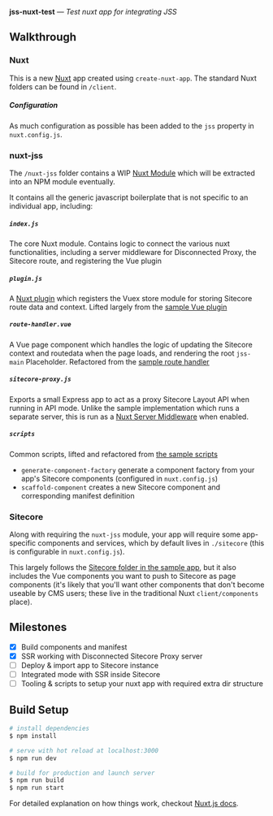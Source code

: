 **jss-nuxt-test** _— Test nuxt app for integrating JSS_

## Walkthrough

### Nuxt
This is a new [Nuxt](https://nuxtjs.org/) app created using `create-nuxt-app`. The standard Nuxt folders can be found in `/client`.

##### Configuration

As much configuration as possible has been added to the `jss` property in `nuxt.config.js`.

### nuxt-jss
The `/nuxt-jss` folder contains a WIP [Nuxt Module](https://nuxtjs.org/guide/modules/) which will be extracted into an NPM module eventually.

It contains all the generic javascript boilerplate that is not specific to an individual app, including:

##### `index.js`

The core Nuxt module. Contains logic to connect the various nuxt functionalities, including a server middleware for Disconnected Proxy, the Sitecore route, and registering the Vue plugin

##### `plugin.js`

A [Nuxt plugin](https://nuxtjs.org/guide/plugins/) which registers the Vuex store module for storing Sitecore route data and context. Lifted largely from the [sample Vue plugin](https://github.com/Sitecore/jss/blob/master/samples/vue/src/lib/SitecoreJssStorePlugin.js)

##### `route-handler.vue`

A Vue page component which handles the logic of updating the Sitecore context and routedata when the page loads, and rendering the root `jss-main` Placeholder. Refactored from the [sample route handler](https://github.com/Sitecore/jss/blob/master/samples/vue/src/RouteHandler.vue)

##### `sitecore-proxy.js`

Exports a small Express app to act as a proxy Sitecore Layout API when running in API mode. Unlike the sample implementation which runs a separate server, this is run as a [Nuxt Server Middleware](https://nuxtjs.org/api/configuration-servermiddleware/) when enabled.

##### `scripts`

Common scripts, lifted and refactored from [the sample scripts](https://github.com/Sitecore/jss/tree/master/samples/vue/scripts)
- `generate-component-factory` generate a component factory from your app's Sitecore components (configured in `nuxt.config.js`)
- `scaffold-component` creates a new Sitecore component and corresponding manifest definition

### Sitecore

Along with requiring the `nuxt-jss` module, your app will require some app-specific components and services, which by default lives in `./sitecore` (this is configurable in `nuxt.config.js`).

This largely follows the [Sitecore folder in the sample app](https://github.com/Sitecore/jss/tree/master/samples/vue/sitecore), but it also includes the Vue components you want to push to Sitecore as page components (it's likely that you'll want other components that don't become useable by CMS users; these live in the traditional Nuxt `client/components` place).

## Milestones

- [x] Build components and manifest
- [x] SSR working with Disconnected Sitecore Proxy server
- [ ] Deploy & import app to Sitecore instance
- [ ] Integrated mode with SSR inside Sitecore
- [ ] Tooling & scripts to setup your nuxt app with required extra dir structure

## Build Setup

``` bash
# install dependencies
$ npm install

# serve with hot reload at localhost:3000
$ npm run dev

# build for production and launch server
$ npm run build
$ npm run start
```

For detailed explanation on how things work, checkout [Nuxt.js docs](https://nuxtjs.org).
